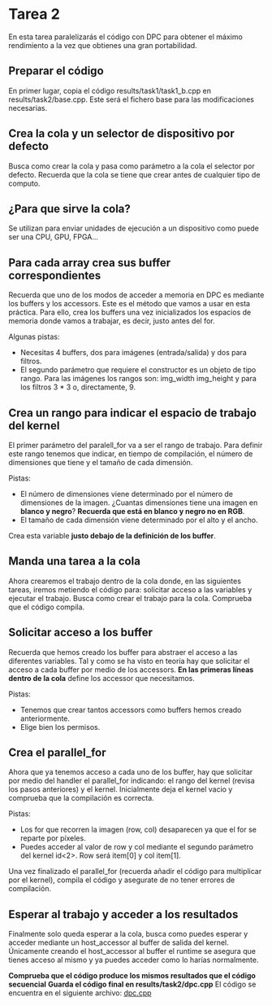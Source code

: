 # Tarea 2
En esta tarea paralelizarás el código con DPC para obtener el máximo rendimiento a la vez que obtienes una gran
portabilidad.

## Preparar el código
En primer lugar, copia el código results/task1/task1_b.cpp en results/task2/base.cpp. Este será el fichero base
para las modificaciones necesarias.

## Crea la cola y un selector de dispositivo por defecto
Busca como crear la cola y pasa como parámetro a la cola el selector por defecto. Recuerda que la cola se tiene que crear
antes de cualquier tipo de computo.

## ¿Para que sirve la cola?
Se utilizan para enviar unidades de ejecución a un dispositivo como puede ser una CPU, GPU, FPGA...

## Para cada array crea sus buffer correspondientes
Recuerda que uno de los modos de acceder a memoria en DPC es mediante los buffers y los accessors. Este es el método que vamos
a usar en esta práctica.
Para ello, crea los buffers una vez inicializados los espacios de memoria donde vamos a trabajar, es decir, justo antes del for.

Algunas pistas:
* Necesitas 4 buffers, dos para imágenes (entrada/salida) y dos para filtros.
* El segundo parámetro que requiere el constructor es un objeto de tipo rango. Para las imágenes los rangos son: img_width img_height y para los filtros 3 * 3 o, directamente, 9.

## Crea un rango para indicar el espacio de trabajo del kernel
El primer parámetro del paralell_for va a ser el rango de trabajo. Para definir este rango tenemos que indicar, en tiempo de compilación,
el número de dimensiones que tiene y el tamaño de cada dimensión.

Pistas:
* El número de dimensiones viene determinado por el número de dimensiones de la imagen. ¿Cuantas dimensiones tiene una imagen en **blanco y negro**? **Recuerda que está en blanco y negro no en RGB**.
* El tamaño de cada dimensión viene determinado por el alto y el ancho.

Crea esta variable **justo debajo de la definición de los buffer**.

## Manda una tarea a la cola
Ahora crearemos el trabajo dentro de la cola donde, en las siguientes tareas, iremos metiendo el código para: solicitar acceso a las variables y ejecutar el trabajo.
Busca como crear el trabajo para la cola. Comprueba que el código compila.

## Solicitar acceso a los buffer
Recuerda que hemos creado los buffer para abstraer el acceso a las diferentes variables. Tal y como se ha visto en teoría hay que solicitar el acceso a cada
buffer por medio de los accessors. **En las primeras líneas dentro de la cola** define los accessor que necesitamos.

Pistas:
* Tenemos que crear tantos accessors como buffers hemos creado anteriormente.
* Elige bien los permisos.

## Crea el parallel_for
Ahora que ya tenemos acceso a cada uno de los buffer, hay que solicitar por medio del handler el parallel_for indicando: el rango del kernel (revisa los pasos anteriores)
y el kernel. Inicialmente deja el kernel vacio y comprueba que la compilación es correcta.

Pistas:
* Los for que recorren la imagen (row, col) desaparecen ya que el for se reparte por píxeles.
* Puedes acceder al valor de row y col mediante el segundo parámetro del kernel id<2>. Row será item[0] y col item[1].

Una vez finalizado el parallel_for (recuerda añadir el código para multiplicar por el kernel), compila el código y asegurate
de no tener errores de compilación.

## Esperar al trabajo y acceder a los resultados
Finalmente solo queda esperar a la cola, busca como puedes esperar y acceder mediante un host_accessor al buffer de salida
del kernel. Únicamente creando el host_accessor al buffer el runtime se asegura que tienes acceso al mismo y ya puedes acceder como lo harías normalmente.

**Comprueba que el código produce los mismos resultados que el código secuencial**
**Guarda el código final en results/task2/dpc.cpp**
El código se encuentra en el siguiente archivo: [dpc.cpp](../../results/task2/src/dpc.cpp)
